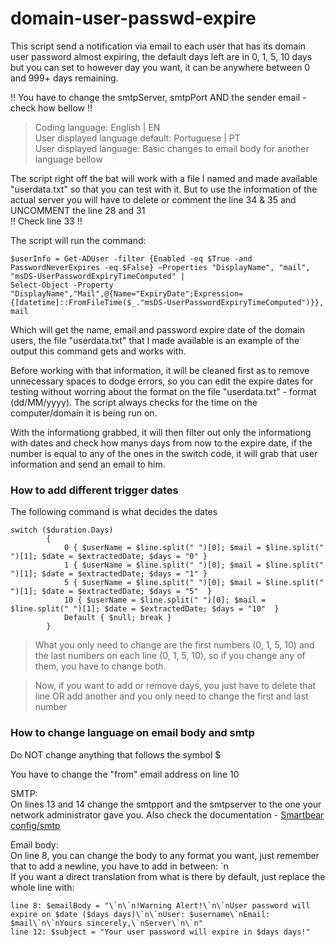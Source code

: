 # domain-user-passwd-expire
This script send a notification via email to each user that has its domain user password almost expiring, the default days left are in 0, 1, 5, 10 days but you can set to however day you want, it can be anywhere between 0 and 999+ days remaining.

!! You have to change the smtpServer, smtpPort AND the sender email - check how bellow !!

> Coding language: English | EN  
> User displayed language default: Portuguese | PT  
> User displayed language: Basic changes to email body for another language bellow


The script right off the bat will work with a file I named and made available "userdata.txt" so that you can test with it. But to use the information of the actual server you will have to delete or comment the line 34 & 35 and UNCOMMENT the line 28 and 31  
!! Check line 33 !!

The script will run the command:
```
$userInfo = Get-ADUser -filter {Enabled -eq $True -and PasswordNeverExpires -eq $False} –Properties "DisplayName", "mail", "msDS-UserPasswordExpiryTimeComputed" |
Select-Object -Property "DisplayName","Mail",@{Name="ExpiryDate";Expression={[datetime]::FromFileTime($_."msDS-UserPasswordExpiryTimeComputed")}}, mail
```
Which will get the name, email and password expire date of the domain users, the file "userdata.txt" that I made available is an example of the output this command gets and works with.  

Before working with that information, it will be cleaned first as to remove unnecessary spaces to dodge errors, so you can edit the expire dates for testing without worring about the format on the file "userdata.txt" - format (dd/MM/yyyy). The script always checks for the time on the computer/domain it is being run on.  

With the informationg grabbed, it will then filter out only the informationg with dates and check how manys days from now to the expire date, if the number is equal to any of the ones in the switch code, it will grab that user information and send an email to him.

### How to add different trigger dates
The following command is what decides the dates
```
switch ($duration.Days)
        {
            0 { $userName = $line.split(" ")[0]; $mail = $line.split(" ")[1]; $date = $extractedDate; $days = "0" }
            1 { $userName = $line.split(" ")[0]; $mail = $line.split(" ")[1]; $date = $extractedDate; $days = "1" }
            5 { $userName = $line.split(" ")[0]; $mail = $line.split(" ")[1]; $date = $extractedDate; $days = "5"  }
            10 { $userName = $line.split(" ")[0]; $mail = $line.split(" ")[1]; $date = $extractedDate; $days = "10"  }
            Default { $null; break }
        }
```
> What you only need to change are the first numbers (0, 1, 5, 10) and the last numbers on each line (0, 1, 5, 10), so if you change any of them, you have to change both.

> Now, if you want to add or remove days, you just have to delete that line OR add another and you only need to change the first and last number

### How to change language on email body and smtp
Do NOT change anything that follows the symbol $  

You have to change the "from" email address on line 10  

SMTP:  
On lines 13 and 14 change the smtpport and the smtpserver to the one your network administrator gave you. Also check the documentation - [Smartbear config/smtp](https://support.smartbear.com/swaggerhub/docs/enterprise/v1/config/smtp.html)  

Email body:  
On line 8, you can change the body to any format you want, just remember that to add a newline, you have to add in between: \`n  
If you want a direct translation from what is there by default, just replace the whole line with:  
```
line 8: $emailBody = "\`n\`n!Warning Alert!\`n\`nUser password will expire on $date ($days days)\`n\`nUser: $username\`nEmail: $mail\`n\`nYours sincerely,\`nServer\`n\`n"  
line 12: $subject = "Your user password will expire in $days days!"
```
